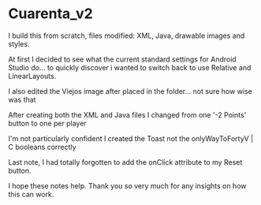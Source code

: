 # Cuarenta_v2

I build this from scratch, files modified: XML, Java, drawable images and styles.

At first I decided to see what the current standard settings for Android Studio do... 
to quickly discover i wanted to switch back to use Relative and LinearLayouts. 

I also edited the Viejos image after placed in the folder... not sure how wise was that

After creating both the XML and Java files I changed from one '-2 Points' button to one per player

I'm not particularly confident I created the Toast not the onlyWayToFortyV | C booleans correctly

Last note, I had totally forgotten to add the onClick attribute to my Reset button.

I hope these notes help. Thank you so very much for any insights on how this can work.

